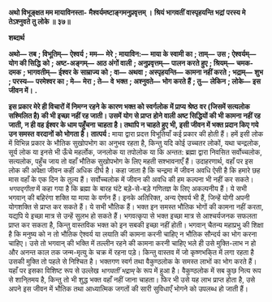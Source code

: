 **अथो विभूङ्क्षत मम मायाविनस्ता-** **मैश्वर्यमष्टाङ्गमनुप्रवृत्तम् ।** **श्रियं भागवतीं वास्पृहयन्ति भद्रां** **परस्य मे तेऽश्नुवते तु लोके ॥ ३७॥** 

**शब्दार्थ** 

**अथो—** **तब** **; विभूतिम्—** **ऐश्वर्य** **; मम—** **मेरे** **; मायाविन:—** **माया के स्वामी का** **; ताम्—** **उस** **; ऐश्वर्यम्—** **योग की सिद्धि** **को** **; अष्ट-अङ्गम्—** **आठ अंगों वाली** **; अनुप्रवृत्तम्—** **पालन करते हुए** **; श्रियम्—** **चमक-दमक** **; भागवतीम्—** **ईश्वर के** **साम्राज्य को** **; वा—** **अथवा** **; अस्पृहयन्ति—** **कामना नहीं करते** **; भद्राम्—** **शुभ** **; परस्य—** **परमेश्वर का** **; मे—** **मेरा** **; ते—** **वे** **भक्त** **; अश्नुवते—** **भोग करते हैं** **; तु—** **लेकिन** **; लोके—** **इस जीवन में।** **.** 

**इस प्रकार मेरे ही विचारों में निमग्न रहने के कारण भक्त को स्वर्गलोक में प्राप्य श्रेष्ठ** **वर (जिसमें सत्यलोक सश्मिलित है) की भी इच्छा नहीं रह जाती। उसमें योग से प्राप्त** **होने वाली अष्ट सिद्धियों की भी कामना नहीं रह जाती, न ही वह ईश्वर के धाम पहुँचना** **चाहता है। तथापि न चाहते हुए भी, इसी जीवन में भक्त प्रदान किए गये उन समस्त** **वरदानों को भोगता है।** **तात्पर्य :** माया द्वारा प्रदत्त विभूतियाँ कई प्रकार की होती हैं। हमें इसी लोक में विभिन्न प्रकार के भौतिक सुखोपभोग का अनुभव रहता है, किन्तु यदि कोई उच्चतर लोकों, यथा चन्द्रलोक, सूर्य लोक या इनसे भी ऊँचे महर्लोक, जनलोक या तपोलोक या कि अन्तत: ब्रह्मा द्वारा निवसित सर्वोच्चलोक, सत्यलोक, पहुँच जाय तो वहाँ भौतिक सुखोपभोग के लिए महती सश्भावनाएँ हैं। उदाहरणार्थ, वहाँ पर इस लोक की अपेक्षा जीवन कहीं अधिक दीर्घ है। कहा जाता है कि चन्द्रमा में जीवन अवधि ऐसी है कि हमारे छह मास वहाँ के एक दिन के तुल्य हैं। सर्वोच्चलोक में जीवन की अवधि की हम कल्पना भी नहीं कर सकते। *भगवद्गीता* में कहा गया है कि ब्रह्मा के बारह घंटे बड़े-से-बड़े गणितज्ञ के लिए अकल्पनीय हैं। ये सभी भगवान् की बहिरंगा शक्ति या माया के वर्णन हैं। इनके अतिरिक्त, अन्य ऐश्वर्य भी हैं, जिन्हें योगी अपनी योगशक्ति से प्राप्त कर सकते हैं। ये सभी भौतिक हैं। भक्त इन समस्त भौतिक भोगों की कामना नहीं करता, यद्यपि ये इच्छा मात्र से उन्हें सुलभ हो सकते हैं। भगवत्कृपा से भक्त इच्छा मात्र से आश्चर्यजनक सफलता प्राप्त कर सकता है, किन्तु वास्तविक भक्त को इन सबकी इच्छा नहीं होती। भगवान् चैतन्य महाप्रभु की शिक्षा है कि मनुष्य को न तो भौतिक ऐश्वर्य या लयाति की कामना करनी चाहिए न भौतिक सौन्दर्य का भोग करना चाहिए। उसे तो भगवान् की भक्ति में तल्लीन रहने की कामना करनी चाहिए भले ही उसे मुक्ति-लाभ न हो और अनन्त काल तक जन्म-मृत्यु के चक्र में रहना पड़े। किन्तु वास्तव में जो कृष्णभकि्त में लगा रहता है उसकी मुक्ति तो पहले से निश्चित है। भक्तगण स्वर्ग तथा वैकुण्ठलोक के समस्त लाभों का भोग करते हैं। यहाँ पर इसका विशिष्ट रूप से उल्लेख *भागवतीं भद्राम्* के रूप में हुआ है। वैकुण्ठलोक में सब कुछ नित्य रूप से शानि्तमय है, किन्तु तो भी शुद्ध भक्त वहाँ नहीं जाना चाहता। फिर भी उसे यह लाभ प्राप्त होता है, उसे अपने इस जीवन में भौतिक तथा आध्यात्मिक जगतों की सारी सुविधाएँ भोगने को उपलब्ध हो जाती हैं।  